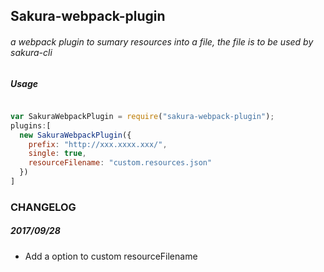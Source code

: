 ## Sakura-webpack-plugin

###### a webpack plugin to sumary resources into a file, the file is to be used by sakura-cli

##### Usage
```javascript

var SakuraWebpackPlugin = require("sakura-webpack-plugin");
plugins:[
  new SakuraWebpackPlugin({
    prefix: "http://xxx.xxxx.xxx/",
    single: true,
    resourceFilename: "custom.resources.json"
  })
]
```

### CHANGELOG

##### 2017/09/28

- Add a option to custom resourceFilename
